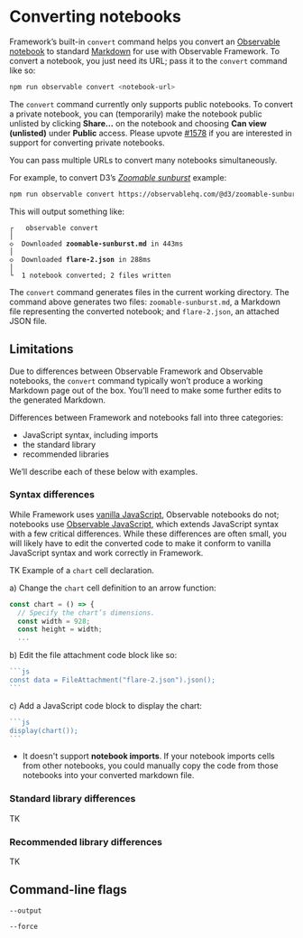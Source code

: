 # Converting notebooks

Framework’s built-in `convert` command helps you convert an [Observable notebook](https://observablehq.com/documentation/notebooks/) to standard [Markdown](./markdown) for use with Observable Framework. To convert a notebook, you just need its URL; pass it to the `convert` command like so:

```sh echo
npm run observable convert <notebook-url>
```

<div class="note">

The `convert` command currently only supports public notebooks. To convert a private notebook, you can (temporarily) make the notebook public unlisted by clicking **Share…** on the notebook and choosing **Can view (unlisted)** under **Public** access. Please upvote [#1578](https://github.com/observablehq/framework/issues/1578) if you are interested in support for converting private notebooks.

</div>

<div class="tip">

You can pass multiple URLs to convert many notebooks simultaneously.

</div>

For example, to convert D3’s [_Zoomable sunburst_](https://observablehq.com/@d3/zoomable-sunburst) example:

```sh echo
npm run observable convert https://observablehq.com/@d3/zoomable-sunburst
```

This will output something like:

<style type="text/css">

.focus {
  color: var(--theme-foreground-focus);
}

.invert {
  background-color: var(--theme-foreground-alt);
  color: var(--theme-background);
}

</style>

<pre><code><span class="muted">┌</span>  <span class="invert"> observable convert </span>
<span class="muted">│</span>
<span class="green">◇</span>  Downloaded <b>zoomable-sunburst.md</b> <span class="muted">in 443ms</span>
<span class="muted">│</span>
<span class="green">◇</span>  Downloaded <b>flare-2.json</b> <span class="muted">in 288ms</span>
<span class="muted">│</span>
<span class="muted">└</span>  1 notebook converted; 2 files written</code></pre>

The `convert` command generates files in the current working directory. The command above generates two files: <code>zoomable-sunburst.md</code>, a Markdown file representing the converted notebook; and <code>flare-2.json</code>, an attached JSON file.

## Limitations

Due to differences between Observable Framework and Observable notebooks, the `convert` command typically won’t produce a working Markdown page out of the box. You’ll need to make some further edits to the generated Markdown.

Differences between Framework and notebooks fall into three categories:

- JavaScript syntax, including imports
- the standard library
- recommended libraries

We’ll describe each of these below with examples.

### Syntax differences

While Framework uses [vanilla JavaScript](./javascript), Observable notebooks do not; notebooks use [Observable JavaScript](https://observablehq.com/documentation/cells/observable-javascript), which extends JavaScript syntax with a few critical differences. While these differences are often small, you will likely have to edit the converted code to make it conform to vanilla JavaScript syntax and work correctly in Framework.

TK Example of a `chart` cell declaration.

a) Change the `chart` cell definition to an arrow function:

```js run=false
const chart = () => {
  // Specify the chart’s dimensions.
  const width = 928;
  const height = width;
  ...
```

b) Edit the file attachment code block like so:

````js run=false
```js
const data = FileAttachment("flare-2.json").json();
```
````

c) Add a JavaScript code block to display the chart:

````js run=false
```js
display(chart());
```
````

- It doesn't support **notebook imports**. If your notebook imports cells from other notebooks, you could manually copy the code from those notebooks into your converted markdown file.

### Standard library differences

TK

### Recommended library differences

TK

## Command-line flags

```
--output
```

```
--force
```
